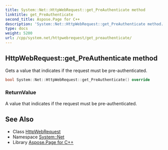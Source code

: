 ```yaml
---
title: System::Net::HttpWebRequest::get_PreAuthenticate method
linktitle: get_PreAuthenticate
second_title: Aspose.Page for C++
description: 'System::Net::HttpWebRequest::get_PreAuthenticate method. Gets a value that indicates if the request must be pre-authenticated in C++.'
type: docs
weight: 5200
url: /cpp/system.net/httpwebrequest/get_preauthenticate/
---
```

## HttpWebRequest::get_PreAuthenticate method


Gets a value that indicates if the request must be pre-authenticated.

```cpp
bool System::Net::HttpWebRequest::get_PreAuthenticate() override
```


### ReturnValue

A value that indicates if the request must be pre-authenticated.

## See Also

* Class [HttpWebRequest](../)
* Namespace [System::Net](../../)
* Library [Aspose.Page for C++](../../../)
